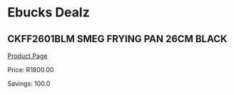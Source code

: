 
# Ebucks Dealz
## CKFF2601BLM SMEG FRYING PAN 26CM BLACK
[Product Page](https://www.ebucks.com/web/shop/productSelected.do?prodId=1170683506&catId=704983235)

Price: R1800.00

Savings: 100.0


	